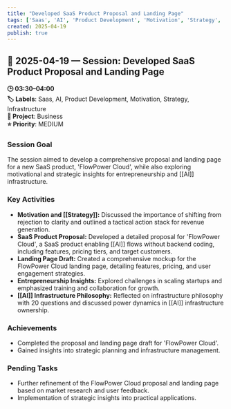 ```yaml
---
title: "Developed SaaS Product Proposal and Landing Page"
tags: ['Saas', 'AI', 'Product Development', 'Motivation', 'Strategy', 'Infrastructure']
created: 2025-04-19
publish: true
---
```


## 📅 2025-04-19 — Session: Developed SaaS Product Proposal and Landing Page

**🕒 03:30–04:00**  
**🏷️ Labels**: Saas, AI, Product Development, Motivation, Strategy, Infrastructure  
**📂 Project**: Business  
**⭐ Priority**: MEDIUM  


### Session Goal
The session aimed to develop a comprehensive proposal and landing page for a new SaaS product, 'FlowPower Cloud', while also exploring motivational and strategic insights for entrepreneurship and [[AI]] infrastructure.

### Key Activities
- **Motivation and [[Strategy]]:** Discussed the importance of shifting from rejection to clarity and outlined a tactical action stack for revenue generation.
- **SaaS Product Proposal:** Developed a detailed proposal for 'FlowPower Cloud', a SaaS product enabling [[AI]] flows without backend coding, including features, pricing tiers, and target customers.
- **Landing Page Draft:** Created a comprehensive mockup for the FlowPower Cloud landing page, detailing features, pricing, and user engagement strategies.
- **Entrepreneurship Insights:** Explored challenges in scaling startups and emphasized training and collaboration for growth.
- **[[AI]] Infrastructure Philosophy:** Reflected on infrastructure philosophy with 20 questions and discussed power dynamics in [[AI]] infrastructure ownership.

### Achievements
- Completed the proposal and landing page draft for 'FlowPower Cloud'.
- Gained insights into strategic planning and infrastructure management.

### Pending Tasks
- Further refinement of the FlowPower Cloud proposal and landing page based on market research and user feedback.
- Implementation of strategic insights into practical applications.
